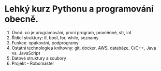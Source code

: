 # Lehký kurz Pythonu a programování obecně.

1. Úvod: co je programování, první program, proměnné, str, int
2. Řídící struktury: if, bool, for, while, seznamy
3. Funkce: opakování, podprogramy
4. Ostatní technologiea knihovny: git, docker, AWS, databáze, C/C++, Java vs. JavaScript
5. Datové struktury a soubory
6. Projekt - Robomaster
